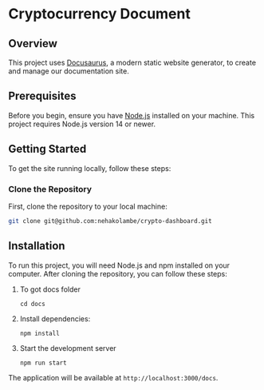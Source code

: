 # Cryptocurrency Document

## Overview

This project uses [Docusaurus](https://docusaurus.io/), a modern static website generator, to create and manage our documentation site.

## Prerequisites

Before you begin, ensure you have [Node.js](https://nodejs.org/) installed on your machine. This project requires Node.js version 14 or newer.

## Getting Started

To get the site running locally, follow these steps:

### Clone the Repository

First, clone the repository to your local machine:

```bash
git clone git@github.com:nehakolambe/crypto-dashboard.git
```

## Installation

To run this project, you will need Node.js and npm installed on your computer. After cloning the repository, you can follow these steps:

1. To got docs folder

   ```
   cd docs
   ```
2. Install dependencies:

   ```
   npm install
   ```
3. Start the development server

   ```
   npm run start
   ```

The application will be available at `http://localhost:3000/docs`.
